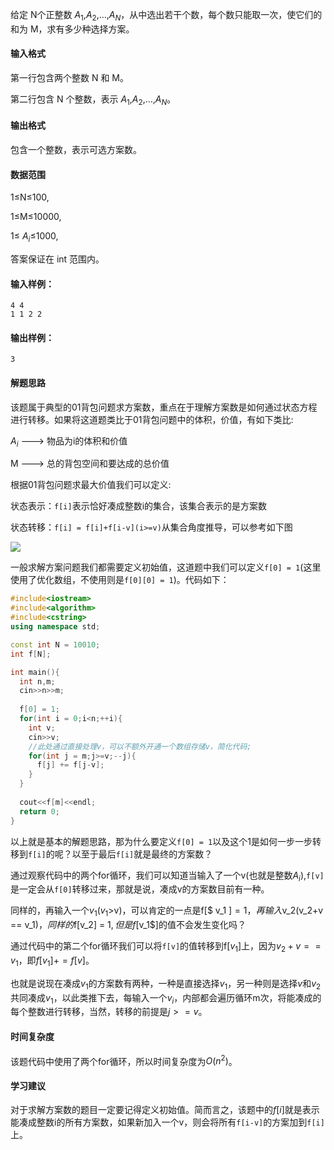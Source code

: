 给定 N个正整数 $A_1$,$A_2$,…,$A_N$，从中选出若干个数，每个数只能取一次，使它们的和为 M，求有多少种选择方案。

#### 输入格式

第一行包含两个整数 N 和 M。

第二行包含 N 个整数，表示 $A_1$,$A_2$,…,$A_N$。

#### 输出格式

包含一个整数，表示可选方案数。

#### 数据范围

1≤N≤100,    

1≤M≤10000,    

1≤ $A_i$≤1000,    

答案保证在 int 范围内。

#### 输入样例：

```
4 4
1 1 2 2
```

#### 输出样例：

```
3
```

#### 解题思路

该题属于典型的01背包问题求方案数，重点在于理解方案数是如何通过状态方程进行转移。如果将这道题类比于01背包问题中的体积，价值，有如下类比:

$A_i$ ---> 物品为i的体积和价值      

M ---> 总的背包空间和要达成的总价值

根据01背包问题求最大价值我们可以定义:     

状态表示：`f[i]`表示恰好凑成整数i的集合，该集合表示的是方案数

状态转移：`f[i] = f[i]+f[i-v](i>=v)`从集合角度推导，可以参考如下图      

![](https://cdn.jsdelivr.net/gh/Tiand1ddd/tuchuang@main/img/202409041800883.jpg)

一般求解方案问题我们都需要定义初始值，这道题中我们可以定义`f[0] = 1`(这里使用了优化数组，不使用则是`f[0][0] = 1`)。代码如下：      

```C++
#include<iostream>
#include<algorithm>
#include<cstring>
using namespace std;

const int N = 10010;
int f[N];

int main(){
  int n,m;
  cin>>n>>m;
  
  f[0] = 1;
  for(int i = 0;i<n;++i){
    int v;
    cin>>v;
    //此处通过直接处理v，可以不额外开通一个数组存储v，简化代码;
    for(int j = m;j>=v;--j){
      f[j] += f[j-v];
    }
  }
  
  cout<<f[m]<<endl;
  return 0;
}
```

以上就是基本的解题思路，那为什么要定义`f[0] = 1`以及这个1是如何一步一步转移到`f[i]`的呢？以至于最后`f[i]`就是最终的方案数？      

通过观察代码中的两个for循环，我们可以知道当输入了一个v(也就是整数$A_i$),`f[v]`是一定会从`f[0]`转移过来，那就是说，凑成v的方案数目前有一种。     

同样的，再输入一个$v_1$($v_1$>v)，可以肯定的一点是f[$ v_1 $]=1，再输入$v_2$($v_2+v == v_1$)，同样的$f[v_2] = 1$,但是f[$v_1$]的值不会发生变化吗？         

通过代码中的第二个for循环我们可以将`f[v]`的值转移到f[$v_1$]上，因为$v_2  +  v ==  v_1$，即$f[v_1] += f[v]$。      

也就是说现在凑成$v_1$的方案数有两种，一种是直接选择$v_1$，另一种则是选择$v$和$v_2$共同凑成$v_1$，以此类推下去，每输入一个$v_i$，内部都会遍历循环m次，将能凑成的每个整数进行转移，当然，转移的前提是$j>=v$。        

#### 时间复杂度
该题代码中使用了两个for循环，所以时间复杂度为$O(n^2)$。

#### 学习建议 
对于求解方案数的题目一定要记得定义初始值。简而言之，该题中的$f[i]$就是表示能凑成整数i的所有方案数，如果新加入一个v，则会将所有`f[i-v]`的方案加到`f[i]`上。